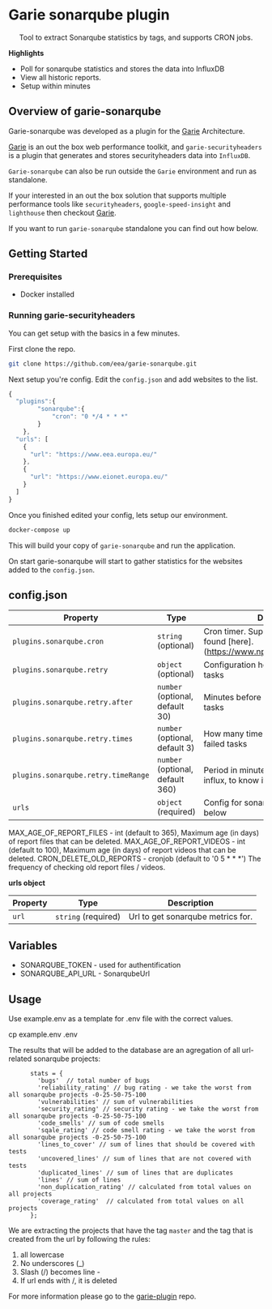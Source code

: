 # Garie sonarqube plugin

<p align="center">
  <p align="center">Tool to extract Sonarqube statistics by tags, and supports CRON jobs.<p>
</p>

**Highlights**

-   Poll for sonarqube statistics and stores the data into InfluxDB
-   View all historic reports.
-   Setup within minutes

## Overview of garie-sonarqube

Garie-sonarqube was developed as a plugin for the [Garie](https://github.com/boyney123/garie) Architecture.

[Garie](https://github.com/boyney123/garie) is an out the box web performance toolkit, and `garie-securityheaders` is a plugin that generates and stores securityheaders data into `InfluxDB`.

`Garie-sonarqube` can also be run outside the `Garie` environment and run as standalone.

If your interested in an out the box solution that supports multiple performance tools like `securityheaders`, `google-speed-insight` and `lighthouse` then checkout [Garie](https://github.com/boyney123/garie).

If you want to run `garie-sonarqube` standalone you can find out how below.

## Getting Started

### Prerequisites

-   Docker installed

### Running garie-securityheaders

You can get setup with the basics in a few minutes.

First clone the repo.

```sh
git clone https://github.com/eea/garie-sonarqube.git
```

Next setup you're config. Edit the `config.json` and add websites to the list.

```javascript
{
  "plugins":{
        "sonarqube":{
            "cron": "0 */4 * * *"
        }
    },
  "urls": [
    {
      "url": "https://www.eea.europa.eu/"
    },
    {
      "url": "https://www.eionet.europa.eu/"
    }
  ]
}
```

Once you finished edited your config, lets setup our environment.

```sh
docker-compose up
```

This will build your copy of `garie-sonarqube` and run the application.

On start garie-sonarqube will start to gather statistics for the websites added to the `config.json`.

## config.json

| Property | Type                | Description                                                                          |
| -------- | ------------------- | ------------------------------------------------------------------------------------ |
| `plugins.sonarqube.cron`   | `string` (optional) | Cron timer. Supports syntax can be found [here].(https://www.npmjs.com/package/cron) |
| `plugins.sonarqube.retry`   | `object` (optional) | Configuration how to retry the failed tasks |
| `plugins.sonarqube.retry.after`   | `number` (optional, default 30) | Minutes before we retry to execute the tasks |
| `plugins.sonarqube.retry.times`   | `number` (optional, default 3) | How many time to retry to execute the failed tasks |
| `plugins.sonarqube.retry.timeRange`   | `number` (optional, default 360) | Period in minutes to be checked in influx, to know if a task failed |
| `urls`   | `object` (required) | Config for sonarqube. More detail below                                              |

MAX_AGE_OF_REPORT_FILES - int (default to 365), Maximum age (in days) of report files that can be deleted.
MAX_AGE_OF_REPORT_VIDEOS - int (default to 100), Maximum age (in days) of report videos that can be deleted.
CRON_DELETE_OLD_REPORTS - cronjob (default to '0 5 * * *') The frequency of checking old report files / videos.

**urls object**

| Property | Type                | Description                         |
| -------- | ------------------- | ----------------------------------- |
| `url`    | `string` (required) | Url to get sonarqube metrics for.   |


## Variables

- SONARQUBE_TOKEN - used for authentification
- SONARQUBE_API_URL - SonarqubeUrl


## Usage

Use example.env as a template for .env file with the correct values.

cp example.env .env

The results that will be added to the database are an agregation of all url-related sonarqube projects:

```
      stats = {
        'bugs'  // total number of bugs
        'reliability_rating' // bug rating - we take the worst from all sonarqube projects -0-25-50-75-100
        'vulnerabilities' // sum of vulnerabilities
        'security_rating' // security rating - we take the worst from all sonarqube projects -0-25-50-75-100
        'code_smells' // sum of code smells
        'sqale_rating' // code smell rating - we take the worst from all sonarqube projects -0-25-50-75-100
        'lines_to_cover' // sum of lines that should be covered with tests
        'uncovered_lines' // sum of lines that are not covered with tests
        'duplicated_lines' // sum of lines that are duplicates
        'lines' // sum of lines 
        'non_duplication_rating' // calculated from total values on all projects
        'coverage_rating'  // calculated from total values on all projects
      };

```


We are extracting the projects that have the tag `master` and the tag that is created from the url by following the rules:
1. all lowercase
2. No underscores (_)
3. Slash (/) becomes line -
4. If url ends with /, it is deleted

For more information please go to the [garie-plugin](https://github.com/eea/garie-plugin) repo.


